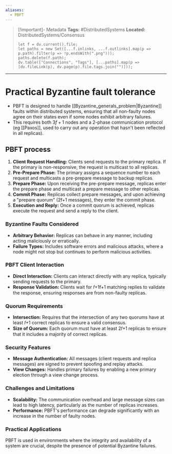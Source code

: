 ```yaml
---
aliases:
  - PBFT
---
```


> [!important]- Metadata
> **Tags:** #DistributedSystems 
> **Located:** DistributedSystems/Consensus
> ```dataviewjs
> let f = dv.current().file;
> let paths = new Set([...f.inlinks, ...f.outlinks].map(p => p.path).filter(p => !p.endsWith(".png")));
> paths.delete(f.path);
> dv.table(["Connections", "Tags"], [...paths].map(p => [dv.fileLink(p), dv.page(p).file.tags.join("")]));
> ```

___
# Practical Byzantine fault tolerance
- PBFT is designed to handle [[Byzantine_generals_problem|Byzantine]] faults within distributed systems, ensuring that all non-faulty nodes agree on their states even if some nodes exhibit arbitrary failures.
- This requires both $3f +1$ nodes and a 2-phase communication protocol (eg [[Paxos]], used to carry out any operation that hasn't been reflected in all replicas). 


## PBFT process
1. **Client Request Handling:** Clients send requests to the primary replica. If the primary is non-responsive, the request is multicast to all replicas.
2. **Pre-Prepare Phase:** The primary assigns a sequence number to each request and multicasts a pre-prepare message to backup replicas.
3. **Prepare Phase:** Upon receiving the pre-prepare message, replicas enter the prepare phase and multicast a prepare message to other replicas.
4. **Commit Phase:** Replicas collect prepare messages, and upon achieving a "prepare quorum" (2f+1 messages), they enter the commit phase.
5. **Execution and Reply:** Once a commit quorum is achieved, replicas execute the request and send a reply to the client.

### Byzantine Faults Considered
- **Arbitrary Behavior:** Replicas can behave in any manner, including acting maliciously or erratically.
- **Failure Types:** Includes software errors and malicious attacks, where a node might not stop but continues to perform malicious activities.

### PBFT Client Interaction
- **Direct Interaction:** Clients can interact directly with any replica, typically sending requests to the primary.
- **Response Validation:** Clients wait for 𝑓+1f+1 matching replies to validate the response, ensuring responses are from non-faulty replicas.

### Quorum Requirements
- **Intersection:** Requires that the intersection of any two quorums have at least 𝑓+1 correct replicas to ensure a valid consensus.
- **Size of Quorum:** Each quorum must have at least 2𝑓+1 replicas to ensure that it includes a majority of correct replicas.

### Security Features
- **Message Authentication:** All messages (client requests and replica messages) are signed to prevent spoofing and replay attacks.
- **View Changes:** Handles primary failures by enabling a new primary election through a view change process.
### Challenges and Limitations
- **Scalability:** The communication overhead and large message sizes can lead to high latency, particularly as the number of replicas increases.
- **Performance:** PBFT's performance can degrade significantly with an increase in the number of faulty nodes.

### Practical Applications
PBFT is used in environments where the integrity and availability of a system are crucial, despite the presence of potential Byzantine failures.
